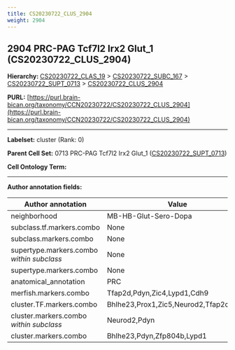 ```yaml
---
title: CS20230722_CLUS_2904
weight: 2904
---
```

## 2904 PRC-PAG Tcf7l2 Irx2 Glut_1 (CS20230722_CLUS_2904)
<b>Hierarchy: </b>
[CS20230722_CLAS_19](../CS20230722_CLAS_19) >
[CS20230722_SUBC_167](../CS20230722_SUBC_167) >
[CS20230722_SUPT_0713](../CS20230722_SUPT_0713) >
[CS20230722_CLUS_2904](../CS20230722_CLUS_2904)

**PURL:** [https://purl.brain-bican.org/taxonomy/CCN20230722/CS20230722_CLUS_2904](https://purl.brain-bican.org/taxonomy/CCN20230722/CS20230722_CLUS_2904)

---


**Labelset:** cluster (Rank: 0)

**Parent Cell Set:** 0713 PRC-PAG Tcf7l2 Irx2 Glut_1 ([CS20230722_SUPT_0713](../CS20230722_SUPT_0713))



**Cell Ontology Term:** 

[MARKER GENES.]: #


---

[TRANSFERRED ANNOTATIONS.]: #


[AUTHOR ANNOTATION FIELDS.]: #


**Author annotation fields:**

| Author annotation | Value |
|-------------------|-------|
|neighborhood|MB-HB-Glut-Sero-Dopa|
|subclass.tf.markers.combo|None|
|subclass.markers.combo|None|
|supertype.markers.combo _within subclass_|None|
|supertype.markers.combo|None|
|anatomical_annotation|PRC|
|merfish.markers.combo|Tfap2d,Pdyn,Zic4,Lypd1,Cdh9|
|cluster.TF.markers.combo|Bhlhe23,Prox1,Zic5,Neurod2,Tfap2d,Sox5|
|cluster.markers.combo _within subclass_|Neurod2,Pdyn|
|cluster.markers.combo|Bhlhe23,Pdyn,Zfp804b,Lypd1|
